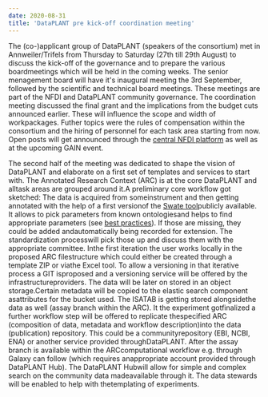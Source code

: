 ```yaml
---
date: 2020-08-31
title: 'DataPLANT pre kick-off coordination meeting'
---
```


The (co-)applicant group of DataPLANT (speakers of the consortium) met in Annweiler/Trifels from Thursday to Saturday (27th till 29th August) to discuss the kick-off  of the governance and to prepare the various boardmeetings which will be held in the coming weeks. The senior menagement board will have it's			 inaugural meeting the 3rd September, followed by the scientific and technical board meetings. These meetings are part of the NFDI and DataPLANT			 community governance. The coordination meeting discussed the final grant and the implications from the budget cuts announced earlier. These will			 influence the scope and width of workpackages. Futher topics were the rules of compensation within the consortium and the hiring of personnel			 for each task area starting from now. Open posts will get announced through the [central NFDI platform](https://www.nfdi.de/jobs) as well as at the upcoming GAIN event.

The second half of the meeting was dedicated to shape the vision of DataPLANT and elaborate on a first set of templates and services to start with. The Annotated Research Context (ARC) is at the core DataPLANT and alltask areas are grouped around it.A preliminary core workflow got sketched: The data is acquired from someinstrument and then getting annotated with the help of a first versionof the [Swate tool](https://github.com/nfdi4plants/Swate)publicly available. It allows to pick parameters from known ontologiesand helps to find appropriate parameters (see [best practices](https://github.com/nfdi4plants/AnnotationPrinciples)). If those are missing, they could be added andautomatically being recorded for extension. The standardization processwill pick those up and discuss them with the appropriate committee. Inthe first iteration the user works locally in the proposed ARC filestructure which could either be created through a template ZIP or viathe Excel tool. To allow a versioning in that iterative process a GIT isproposed and a versioning service will be offered by the infrastructureproviders. The data will be later on stored in an object storage.Certain metadata will be copied to the elastic search component asattributes for the bucket used. The ISATAB is getting stored alongsidethe data as well (assay branch within the ARC). It the experiment gotfinalized a further workflow step will be offered to replicate thespecified ARC (composition of data, metadata and workflow description)into the data (publication) repository. This could be a communityrepository (EBI, NCBI, ENA) or another service provided throughDataPLANT. After the assay branch is available within the ARCcomputational workflow e.g. through Galaxy can follow (which requires anappropriate account provided through DataPLANT Hub). The DataPLANT Hubwill allow for simple and complex search on the community data madeavailable through it. The data stewards will be enabled to help with thetemplating of experiments. 